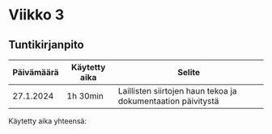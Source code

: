 # Viikko 3


## Tuntikirjanpito

| Päivämäärä | Käytetty aika | Selite |
|------------|---------------|--------|
| 27.1.2024  | 1h 30min            | Laillisten siirtojen haun tekoa ja dokumentaation päivitystä|

Käytetty aika yhteensä: 
